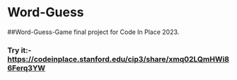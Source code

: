 # Word-Guess
##Word-Guess-Game final project for Code In Place 2023.
### Try it:- https://codeinplace.stanford.edu/cip3/share/xmq02LQmHWi86Ferq3YW
